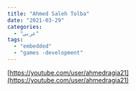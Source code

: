 ```yaml
---
title: "Ahmed Saleh Tolba"
date: "2021-03-29"
categories:
  - "عربي"
tags:
  - "embedded"
  - "games -development"
---
```


[https://youtube.com/user/ahmedragia21](https://youtube.com/user/ahmedragia21)
